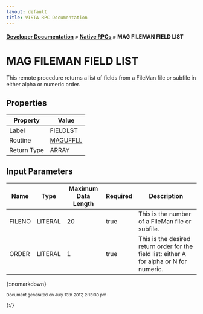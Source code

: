 ```yaml
---
layout: default
title: VISTA RPC Documentation
---
```


#### [Developer Documentation](../index) &#187; [Native RPCs](TableOfContents) &#187; MAG FILEMAN FIELD LIST<br/>
# MAG FILEMAN FIELD LIST

This remote procedure returns a list of fields from a FileMan file or subfile in either alpha or numeric order.

## Properties

Property | Value
--- | ---
Label | FIELDLST
Routine | [MAGUFFLL](http://code.osehra.org/dox/Routine_MAGUFFLL_source.html)
Return Type | ARRAY


## Input Parameters

Name | Type | Maximum Data Length | Required | Description
--- | --- | --- | --- | ---
FILENO | LITERAL | 20 | true | This is the number of a FileMan file or subfile.
ORDER | LITERAL | 1 | true | This is the desired return order for the field list:  either A for alpha or N for numeric.



{::nomarkdown} <br/><p style="font-size: 11px">Document generated on July 13th 2017, 2:13:30 pm</p>{:/}